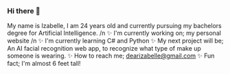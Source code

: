 ### Hi there 👋
My name is Izabelle, I am 24 years old and currently pursuing my bachelors degree for Artificial Intelligence. /n
✨ I'm currently working on; my personal website /n
✨ I'm currently learning C# and Python
✨ My next project will be; An AI facial recognition web app, to recognize what type of make up someone is wearing.
✨ How to reach me; dearizabelle@gmail.com
✨ Fun fact; I'm almost 6 feet tall!
